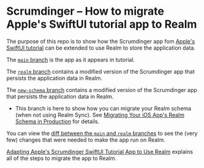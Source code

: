 # Scrumdinger – How to migrate Apple's SwiftUI tutorial app to Realm

The purpose of this repo is to show how the Scrumdinger app fom [Apple's SwiftUI tutorial](https://developer.apple.com/tutorials/app-dev-training) can be extended to use Realm to store the application data.

The [`main` branch](https://github.com/ClusterDB/Scrumdinger) is the app as it appears in tutorial.

The [`realm` branch](https://github.com/ClusterDB/Scrumdinger/tree/realm) contains a modified version of the Scrumdinger app that persists the application data in Realm.

The [`new-schema` branch](https://github.com/ClusterDB/Scrumdinger/tree/new-schema) contains a modified version of the Scrumdinger app that persists the application data in Realm.
- This branch is here to show how you can migrate your Realm schema (when not using Realm Sync). See [Migrating Your iOS App's Realm Schema in Production](https://www.mongodb.com/developer/how-to/realm-schema-migration/) for details.

You can view the [diff between the `main` and `realm` branches](https://github.com/ClusterDB/Scrumdinger/compare/realm) to see the (very few) changes that were needed to make the app run on Realm.

[Adapting Apple's Scrumdinger SwiftUI Tutorial App to Use Realm](https://developer.mongodb.com/how-to/realm-swiftui-scrumdinger-migration/) explains all of the steps to migrate the app to Realm.

